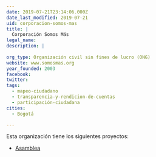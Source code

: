 ```yaml
---
date: 2019-07-21T23:14:06.000Z
date_last_modified: 2019-07-21
uid: corporacion-somos-mas
title: |
  Corporación Somos Más
legal_name: 
description: |
  
org_type: Organización civil sin fines de lucro (ONG)
website: www.somosmas.org
year_founded: 2003
facebook: 
twitter: 
tags:
  - mapeo-ciudadano
  - transparencia-y-rendicion-de-cuentas
  - participación-ciudadana
cities: 
  - Bogotá

---
```


Esta organización tiene los siguientes proyectos:

- [Asamblea](/proyectos/asamblea)
